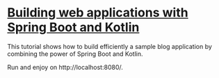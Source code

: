 # [Building web applications with Spring Boot and Kotlin](https://spring.io/guides/tutorials/spring-boot-kotlin/)
This tutorial shows how to build efficiently a sample blog application by combining the power of Spring Boot and Kotlin.

Run and enjoy on http://localhost:8080/.
